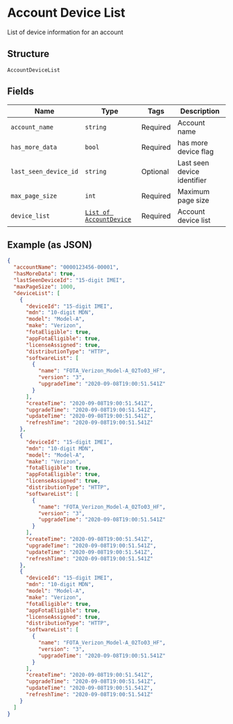 
# Account Device List

List of device information for an account

## Structure

`AccountDeviceList`

## Fields

| Name | Type | Tags | Description |
|  --- | --- | --- | --- |
| `account_name` | `string` | Required | Account name |
| `has_more_data` | `bool` | Required | has more device flag |
| `last_seen_device_id` | `string` | Optional | Last seen device identifier |
| `max_page_size` | `int` | Required | Maximum page size |
| `device_list` | [`List of AccountDevice`](../../doc/models/account-device.md) | Required | Account device list |

## Example (as JSON)

```json
{
  "accountName": "0000123456-00001",
  "hasMoreData": true,
  "lastSeenDeviceId": "15-digit IMEI",
  "maxPageSize": 1000,
  "deviceList": [
    {
      "deviceId": "15-digit IMEI",
      "mdn": "10-digit MDN",
      "model": "Model-A",
      "make": "Verizon",
      "fotaEligible": true,
      "appFotaEligible": true,
      "licenseAssigned": true,
      "distributionType": "HTTP",
      "softwareList": [
        {
          "name": "FOTA_Verizon_Model-A_02To03_HF",
          "version": "3",
          "upgradeTime": "2020-09-08T19:00:51.541Z"
        }
      ],
      "createTime": "2020-09-08T19:00:51.541Z",
      "upgradeTime": "2020-09-08T19:00:51.541Z",
      "updateTime": "2020-09-08T19:00:51.541Z",
      "refreshTime": "2020-09-08T19:00:51.541Z"
    },
    {
      "deviceId": "15-digit IMEI",
      "mdn": "10-digit MDN",
      "model": "Model-A",
      "make": "Verizon",
      "fotaEligible": true,
      "appFotaEligible": true,
      "licenseAssigned": true,
      "distributionType": "HTTP",
      "softwareList": [
        {
          "name": "FOTA_Verizon_Model-A_02To03_HF",
          "version": "3",
          "upgradeTime": "2020-09-08T19:00:51.541Z"
        }
      ],
      "createTime": "2020-09-08T19:00:51.541Z",
      "upgradeTime": "2020-09-08T19:00:51.541Z",
      "updateTime": "2020-09-08T19:00:51.541Z",
      "refreshTime": "2020-09-08T19:00:51.541Z"
    },
    {
      "deviceId": "15-digit IMEI",
      "mdn": "10-digit MDN",
      "model": "Model-A",
      "make": "Verizon",
      "fotaEligible": true,
      "appFotaEligible": true,
      "licenseAssigned": true,
      "distributionType": "HTTP",
      "softwareList": [
        {
          "name": "FOTA_Verizon_Model-A_02To03_HF",
          "version": "3",
          "upgradeTime": "2020-09-08T19:00:51.541Z"
        }
      ],
      "createTime": "2020-09-08T19:00:51.541Z",
      "upgradeTime": "2020-09-08T19:00:51.541Z",
      "updateTime": "2020-09-08T19:00:51.541Z",
      "refreshTime": "2020-09-08T19:00:51.541Z"
    }
  ]
}
```

